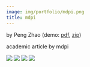 ```yaml
---
image: img/portfolio/mdpi.png
title: mdpi
---
```


by Peng Zhao (demo: [pdf](https://github.com/pzhaonet/bookdownplus/raw/master/inst2/mdpi/showcase/mdpi.pdf), [zip](https://github.com/pzhaonet/bookdownplus/raw/master/inst/templates/mdpi.zip))

academic article by mdpi

<!--more-->

![](https://github.com/pzhaonet/bookdownplus/raw/master/inst2/mdpi/showcase/cover.png)
![](https://github.com/pzhaonet/bookdownplus/raw/master/inst2/mdpi/showcase/mdpi2.png)
![](https://github.com/pzhaonet/bookdownplus/raw/master/inst2/mdpi/showcase/mdpi3.png)
![](https://github.com/pzhaonet/bookdownplus/raw/master/inst2/mdpi/showcase/mdpi4.png)

